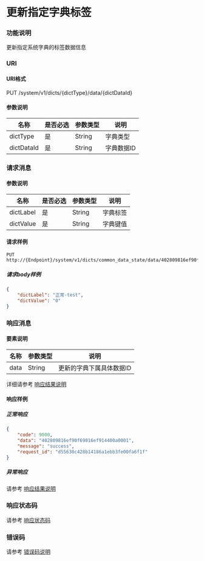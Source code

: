 # 更新指定字典标签

### 功能说明
更新指定系统字典的标签数据信息

### URI
#### URI格式  
PUT /system/v1/dicts/{dictType}/data/{dictDataId}

#### 参数说明  
| 名称 | 是否必选 | 参数类型 | 说明 |
| --- | --- | --- | --- |
| dictType | 是 | String | 字典类型 |
| dictDataId | 是 | String | 字典数据ID |

### 请求消息
#### 参数说明  
| 名称 | 是否必选 | 参数类型 | 说明 |
| --- | --- | --- | --- |
| dictLabel | 是 | String | 字典标签 |
| dictValue | 是 | String | 字典键值 |

#### 请求样例  
```
PUT http://{Endpoint}/system/v1/dicts/common_data_state/data/402809816ef90f69016ef914400a0001
```
##### 请求body样例
```json
{
	"dictLabel": "正常-test",
	"dictValue": "0"
}
```
### 响应消息
#### 要素说明
| 名称 | 参数类型 | 说明 |
| --- | --- | --- |
| data | String | 更新的字典下属具体数据ID |

详细请参考 [响应结果说明](../../../common/response/result.md#要素说明)  

#### 响应样例
##### 正常响应
```json
{
	"code": 9000,
	"data": "402809816ef90f69016ef914400a0001",
	"message": "success",
	"request_id": "d55630c428b14186a1ebb3fe00fa6f1f"
}
```
##### 异常响应
请参考 [响应结果说明](../../../common/response/result.md#异常响应样例)

### 响应状态码
请参考 [响应状态码](../../../common/response/status.md)

### 错误码
请参考 [错误码说明](../../../common/errorCode/README.md)